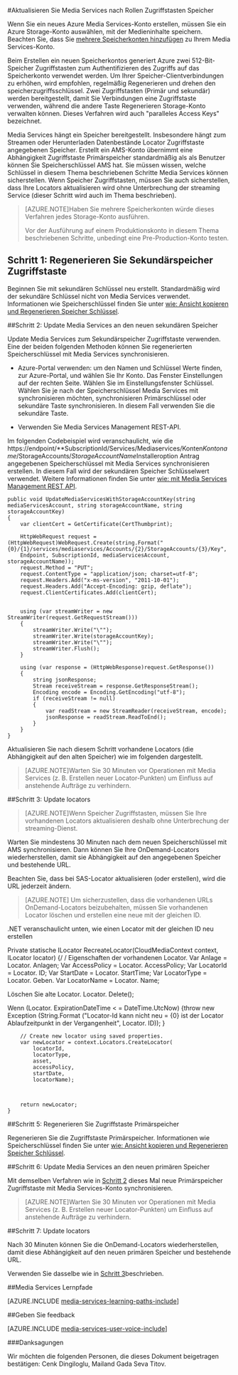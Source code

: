 <properties 
    pageTitle="Nach Rollen Zugriffstasten Storage Media Services aktualisieren | Microsoft Azure" 
    description="In diesem Artikel geben Hinweise wie Media Services nach Rollen Zugriffstasten Speicher aktualisiert." 
    services="media-services" 
    documentationCenter="" 
    authors="Juliako"
    manager="erikre" 
    editor=""/>

<tags 
    ms.service="media-services" 
    ms.workload="media" 
    ms.tgt_pltfrm="na" 
    ms.devlang="na" 
    ms.topic="article" 
    ms.date="09/26/2016" 
    ms.author="milangada;cenkdin;juliako"/>

#<a name="update-media-services-after-rolling-storage-access-keys"></a>Aktualisieren Sie Media Services nach Rollen Zugriffstasten Speicher

Wenn Sie ein neues Azure Media Services-Konto erstellen, müssen Sie ein Azure Storage-Konto auswählen, mit der Medieninhalte speichern. Beachten Sie, dass Sie [mehrere Speicherkonten hinzufügen](meda-services-managing-multiple-storage-accounts.md) zu Ihrem Media Services-Konto.

Beim Erstellen ein neuen Speicherkontos generiert Azure zwei 512-Bit-Speicher Zugriffstasten zum Authentifizieren des Zugriffs auf das Speicherkonto verwendet werden. Um Ihrer Speicher-Clientverbindungen zu erhöhen, wird empfohlen, regelmäßig Regenerieren und drehen den speicherzugriffsschlüssel. Zwei Zugriffstasten (Primär und sekundär) werden bereitgestellt, damit Sie Verbindungen eine Zugriffstaste verwenden, während die andere Taste Regenerieren Storage-Konto verwalten können. Dieses Verfahren wird auch "paralleles Access Keys" bezeichnet.

Media Services hängt ein Speicher bereitgestellt. Insbesondere hängt zum Streamen oder Herunterladen Datenbestände Locator Zugriffstaste angegebenen Speicher. Erstellt ein AMS-Konto übernimmt eine Abhängigkeit Zugriffstaste Primärspeicher standardmäßig als als Benutzer können Sie Speicherschlüssel AMS hat. Sie müssen wissen, welche Schlüssel in diesem Thema beschriebenen Schritte Media Services können sicherstellen. Wenn Speicher Zugriffstasten, müssen Sie auch sicherstellen, dass Ihre Locators aktualisieren wird ohne Unterbrechung der streaming Service (dieser Schritt wird auch im Thema beschrieben).

>[AZURE.NOTE]Haben Sie mehrere Speicherkonten würde dieses Verfahren jedes Storage-Konto ausführen.
>
>Vor der Ausführung auf einem Produktionskonto in diesem Thema beschriebenen Schritte, unbedingt eine Pre-Production-Konto testen.


## <a name="step-1-regenerate-secondary-storage-access-key"></a>Schritt 1: Regenerieren Sie Sekundärspeicher Zugriffstaste

Beginnen Sie mit sekundären Schlüssel neu erstellt. Standardmäßig wird der sekundäre Schlüssel nicht von Media Services verwendet.  Informationen wie Speicherschlüssel finden Sie unter [wie: Ansicht kopieren und Regenerieren Speicher Schlüssel](../storage-create-storage-account.md#view-copy-and-regenerate-storage-access-keys).
  
##<a id="step2"></a>Schritt 2: Update Media Services an den neuen sekundären Speicher

Update Media Services zum Sekundärspeicher Zugriffstaste verwenden. Eine der beiden folgenden Methoden können Sie regenerierten Speicherschlüssel mit Media Services synchronisieren.

- Azure-Portal verwenden: um den Namen und Schlüssel Werte finden, zur Azure-Portal, und wählen Sie Ihr Konto. Das Fenster Einstellungen auf der rechten Seite. Wählen Sie im Einstellungsfenster Schlüssel. Wählen Sie je nach der Speicherschlüssel Media Services mit synchronisieren möchten, synchronisieren Primärschlüssel oder sekundäre Taste synchronisieren. In diesem Fall verwenden Sie die sekundäre Taste.

- Verwenden Sie Media Services Management REST-API.

Im folgenden Codebeispiel wird veranschaulicht, wie die https://endpoint/**SubscriptionId/Services/Mediaservices/Konten*Kontoname*/StorageAccounts/*StorageAccountName*Installeroption Antrag angegebenen Speicherschlüssel mit Media Services synchronisieren erstellen. In diesem Fall wird der sekundären Speicher Schlüsselwert verwendet. Weitere Informationen finden Sie unter [wie: mit Media Services Management REST API](http://msdn.microsoft.com/library/azure/dn167656.aspx).
    
    public void UpdateMediaServicesWithStorageAccountKey(string mediaServicesAccount, string storageAccountName, string storageAccountKey)
    {
        var clientCert = GetCertificate(CertThumbprint);
        
        HttpWebRequest request = (HttpWebRequest)WebRequest.Create(string.Format("{0}/{1}/services/mediaservices/Accounts/{2}/StorageAccounts/{3}/Key",
        Endpoint, SubscriptionId, mediaServicesAccount, storageAccountName));
        request.Method = "PUT";
        request.ContentType = "application/json; charset=utf-8";
        request.Headers.Add("x-ms-version", "2011-10-01");
        request.Headers.Add("Accept-Encoding: gzip, deflate");
        request.ClientCertificates.Add(clientCert);
        
        
        using (var streamWriter = new StreamWriter(request.GetRequestStream()))
        {
            streamWriter.Write("\"");
            streamWriter.Write(storageAccountKey);
            streamWriter.Write("\"");
            streamWriter.Flush();
        }
        
        using (var response = (HttpWebResponse)request.GetResponse())
        {
            string jsonResponse;
            Stream receiveStream = response.GetResponseStream();
            Encoding encode = Encoding.GetEncoding("utf-8");
            if (receiveStream != null)
            {
                var readStream = new StreamReader(receiveStream, encode);
                jsonResponse = readStream.ReadToEnd();
            }
        }
    }

Aktualisieren Sie nach diesem Schritt vorhandene Locators (die Abhängigkeit auf den alten Speicher) wie im folgenden dargestellt.

>[AZURE.NOTE]Warten Sie 30 Minuten vor Operationen mit Media Services (z. B. Erstellen neuer Locator-Punkten) um Einfluss auf anstehende Aufträge zu verhindern.

##<a name="step-3-update-locators"></a>Schritt 3: Update locators

>[AZURE.NOTE]Wenn Speicher Zugriffstasten, müssen Sie Ihre vorhandenen Locators aktualisieren deshalb ohne Unterbrechung der streaming-Dienst.

Warten Sie mindestens 30 Minuten nach dem neuen Speicherschlüssel mit AMS synchronisieren. Dann können Sie Ihre OnDemand-Locators wiederherstellen, damit sie Abhängigkeit auf den angegebenen Speicher und bestehende URL.

Beachten Sie, dass bei SAS-Locator aktualisieren (oder erstellen), wird die URL jederzeit ändern.

>[AZURE.NOTE] Um sicherzustellen, dass die vorhandenen URLs OnDemand-Locators beizubehalten, müssen Sie vorhandenen Locator löschen und erstellen eine neue mit der gleichen ID.

.NET veranschaulicht unten, wie einen Locator mit der gleichen ID neu erstellen

Private statische ILocator RecreateLocator(CloudMediaContext context, ILocator locator) {/ / Eigenschaften der vorhandenen Locator.
Var Anlage = Locator. Anlagen; Var AccessPolicy = Locator. AccessPolicy; Var LocatorId = Locator. ID; Var StartDate = Locator. StartTime; Var LocatorType = Locator. Geben. Var LocatorName = Locator. Name;

Löschen Sie alte Locator.
Locator. Delete();

Wenn (Locator. ExpirationDateTime < = DateTime.UtcNow) {throw new Exception (String.Format ("Locator-Id kann nicht neu = {0} ist der Locator Ablaufzeitpunkt in der Vergangenheit", Locator. ID)); }
    
        // Create new locator using saved properties.
        var newLocator = context.Locators.CreateLocator(
            locatorId,
            locatorType,
            asset,
            accessPolicy,
            startDate,
            locatorName);
    
    
    
        return newLocator;
    }


##<a name="step-5-regenerate--primary-storage-access-key"></a>Schritt 5: Regenerieren Sie Zugriffstaste Primärspeicher

Regenerieren Sie die Zugriffstaste Primärspeicher. Informationen wie Speicherschlüssel finden Sie unter [wie: Ansicht kopieren und Regenerieren Speicher Schlüssel](../storage-create-storage-account.md#view-copy-and-regenerate-storage-access-keys).

##<a name="step-6-update-media-services-to-use-the-new-primary-storage-key"></a>Schritt 6: Update Media Services an den neuen primären Speicher
    
Mit demselben Verfahren wie in [Schritt 2](media-services-roll-storage-access-keys.md#step2) dieses Mal neue Primärspeicher Zugriffstaste mit Media Services-Konto synchronisieren.

>[AZURE.NOTE]Warten Sie 30 Minuten vor Operationen mit Media Services (z. B. Erstellen neuer Locator-Punkten) um Einfluss auf anstehende Aufträge zu verhindern.

##<a name="step-7-update-locators"></a>Schritt 7: Update locators  

Nach 30 Minuten können Sie die OnDemand-Locators wiederherstellen, damit diese Abhängigkeit auf den neuen primären Speicher und bestehende URL.

Verwenden Sie dasselbe wie in [Schritt 3](media-services-roll-storage-access-keys.md#step-3-update-locators)beschrieben.


##<a name="media-services-learning-paths"></a>Media Services Lernpfade

[AZURE.INCLUDE [media-services-learning-paths-include](../../includes/media-services-learning-paths-include.md)]

##<a name="provide-feedback"></a>Geben Sie feedback

[AZURE.INCLUDE [media-services-user-voice-include](../../includes/media-services-user-voice-include.md)]



###<a name="acknowledgments"></a>Danksagungen 

Wir möchten die folgenden Personen, die dieses Dokument beigetragen bestätigen: Cenk Dingiloglu, Mailand Gada Seva Titov.
